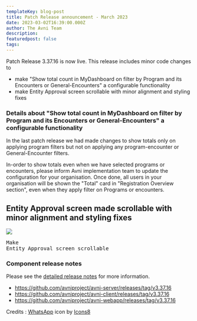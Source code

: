 ```yaml
---
templateKey: blog-post
title: Patch Release announcement - March 2023
date: 2023-03-02T16:39:00.000Z
author: The Avni Team
description:
featuredpost: false
tags:
---
```


Patch Release 3.37.16 is now live. This release includes minor code changes to
- make "Show total count in MyDashboard on filter by Program and its Encounters or General-Encounters" a configurable functionality
- make Entity Approval screen scrollable with minor alignment and styling fixes

### Details about "Show total count in MyDashboard on filter by Program and its Encounters or General-Encounters" a configurable functionality
In the last patch release we had made changes to show totals only on applying program filters but not on applying any program-encounter or General-Encounter filters.

In-order to show totals even when we have selected programs or encounters, please inform Avni implementation team to update the configuration for your organisation.
Once done, all users in your organisation will be shown the "Total" card in "Registration Overview section", even when they apply filter on Programs or encounters. 

## Entity Approval screen made scrollable with minor alignment and styling fixes

![](/img/2023-03-02-avni-release-announcement/ApprovalScreenAlignmentAndStylingFix_AdobeExpress.gif)<pre>Make Entity Approval screen scrollable</pre>

### Component release notes
Please see the [detailed release notes](https://github.com/avniproject/avni-product/releases/tag/v3.37.16) for more information.

- <a href="https://github.com/avniproject/avni-server/releases/tag/v3.37.16" target="_blank" rel="noopener noreferrer">https://github.com/avniproject/avni-server/releases/tag/v3.37.16</a>
- <a href="https://github.com/avniproject/avni-client/releases/tag/v3.37.16" target="_blank" rel="noopener noreferrer">https://github.com/avniproject/avni-client/releases/tag/v3.37.16</a>
- <a href="https://github.com/avniproject/avni-webapp/releases/tag/v3.37.16" target="_blank" rel="noopener noreferrer">https://github.com/avniproject/avni-webapp/releases/tag/v3.37.16</a>

Credits : <a target="_blank" href="https://icons8.com/icon/30448/whatsapp">WhatsApp</a> icon by <a target="_blank" href="https://icons8.com">Icons8</a>
